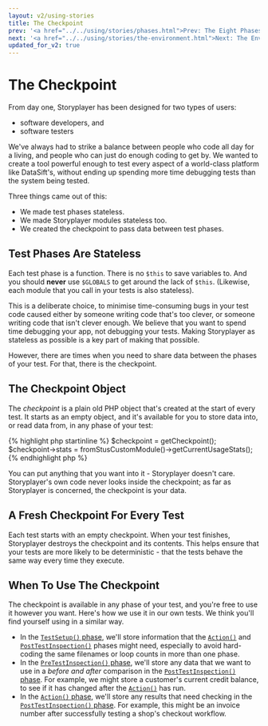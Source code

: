 ```yaml
---
layout: v2/using-stories
title: The Checkpoint
prev: '<a href="../../using/stories/phases.html">Prev: The Eight Phases Of A test</a>'
next: '<a href="../../using/stories/the-environment.html">Next: The Environment</a>'
updated_for_v2: true
---
```


# The Checkpoint

From day one, Storyplayer has been designed for two types of users:

* software developers, and
* software testers

We've always had to strike a balance between people who code all day for a living, and people who can just do enough coding to get by. We wanted to create a tool powerful enough to test every aspect of a world-class platform like DataSift's, without ending up spending more time debugging tests than the system being tested.

Three things came out of this:

* We made test phases stateless.
* We made Storyplayer modules stateless too.
* We created the checkpoint to pass data between test phases.

## Test Phases Are Stateless

Each test phase is a function.  There is no `$this` to save variables to.  And you should __never__ use `$GLOBALS` to get around the lack of `$this`.  (Likewise, each module that you call in your tests is also stateless).

This is a deliberate choice, to minimise time-consuming bugs in your test code caused either by someone writing code that's too clever, or someone writing code that isn't clever enough.  We believe that you want to spend time debugging your app, not debugging your tests.  Making Storyplayer as stateless as possible is a key part of making that possible.

However, there are times when you need to share data between the phases of your test.  For that, there is the checkpoint.

## The Checkpoint Object

The _checkpoint_ is a plain old PHP object that's created at the start of every test.  It starts as an empty object, and it's available for you to store data into, or read data from, in any phase of your test:

{% highlight php startinline %}
$checkpoint = getCheckpoint();
$checkpoint->stats = fromStusCustomModule()->getCurrentUsageStats();
{% endhighlight php %}

You can put anything that you want into it - Storyplayer doesn't care.  Storyplayer's own code never looks inside the checkpoint; as far as Storyplayer is concerned, the checkpoint is your data.

## A Fresh Checkpoint For Every Test

Each test starts with an empty checkpoint. When your test finishes, Storyplayer destroys the checkpoint and its contents. This helps ensure that your tests are more likely to be deterministic - that the tests behave the same way every time they execute.

## When To Use The Checkpoint

The checkpoint is available in any phase of your test, and you're free to use it however you want.  Here's how we use it in our own tests.  We think you'll find yourself using in a similar way.

* In the [`TestSetup()` phase](test-setup-phase.html), we'll store information that the [`Action()`](action.html) and [`PostTestInspection()`](post-test-inspection.html) phases might need, especially to avoid hard-coding the same filenames or loop counts in more than one phase.
* In the [`PreTestInspection()` phase](pre-test-inspection.html), we'll store any data that we want to use in a _before and after_ comparison in the [`PostTestInspection()` phase](post-test-inspection.html).  For example, we might store a customer's current credit balance, to see if it has changed after the [`Action()`](action.html) has run.
* In the [`Action()` phase](action.html), we'll store any results that need checking in the [`PostTestInspection()` phase](post-test-inspection.html). For example, this might be an invoice number after successfully testing a shop's checkout workflow.
